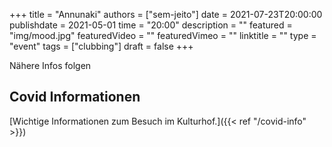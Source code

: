 +++
title = "Annunaki"
authors = ["sem-jeito"]
date = 2021-07-23T20:00:00
publishdate = 2021-05-01
time = "20:00"
description = ""
featured = "img/mood.jpg"
featuredVideo = ""
featuredVimeo = ""
linktitle = ""
type = "event"
tags = ["clubbing"]
draft = false
+++

Nähere Infos folgen

## Covid Informationen

[Wichtige Informationen zum Besuch im Kulturhof.]({{< ref "/covid-info" >}})